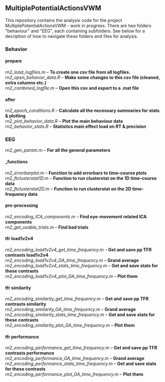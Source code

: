 ## MultiplePotentialActionsVWM

This repository contains the analysis code for the project MultiplePotentialActionsVWM - work in progress. There are two folders "behaviour" and "EEG", each containing subfolders. See below for a decription of how to navigate these folders and files for analysis.

### Behavior

#### prepare
_rn2_load_logfiles.m_ – **To create one csv file from all logfiles.** <br/>
_rn2_open_behavior_data.R_ – **Make some changes to this csv file (cleaned, extra columns etc.)** <br/>
_rn2_combined_logfile.m_ – **Open this csv and export to a .mat file** <br/>

#### after
_rn2_epoch_conditions.R_ – **Calculate all the necessary summaries for stats & plotting** <br/>
_rn2_plot_behavior_data.R_ – **Plot the main behaviour data** <br/>
_rn2_behavior_stats.R_ – **Statistics main effect load on RT & precision** <br/>

### EEG

_rn2_gen_param.m_ – **For all the general parameters** <br/>

#### _functions
_rn2_errorbarplot.m_ – **Function to add errorbars to time-course plots** <br/>
_rn2_ftclusterstat1D.m_ – **Function to run clusterstat on the 1D time-course data** <br/>
_rn2_ftclusterstat2D.m_ – **Function to run clusterstat on the 2D time-frequency data** <br/>

#### pre-processing
_rn2_encoding_ICA_components.m_ – **Find eye-movement related ICA components** <br/>
_rn2_get_usable_trials.m_ – **Find bad trials** <br/>

#### tfr load1v2v4
_rn2_encoding_load1v2v4_get_time_frequency.m_ – **Get and save pp TFR contrasts load1v2v4** <br/>
_rn2_encoding_load1v2v4_GA_time_frequency.m_ – **Grand average** <br/>
_rn2_encoding_load1v2v4_stats_time_frequency.m_ – **Get and save stats for these contrasts** <br/>
_rn2_encoding_load1v2v4_plot_GA_time_frequency.m_ – **Plot them** <br/>

#### tfr similarity
_rn2_encoding_similarity_get_time_frequency.m_ – **Get and save pp TFR contrasts similarity** <br/>
_rn2_encoding_similarity_GA_time_frequency.m_ – **Grand average** <br/>
_rn2_encoding_similarity_stats_time_frequency.m_ – **Get and save stats for these contrasts** <br/>
_rn2_encoding_similarity_plot_GA_time_frequency.m_ – **Plot them** <br/>

#### tfr performance
_rn2_encoding_performance_get_time_frequency.m_ – **Get and save pp TFR contrasts performance** <br/>
_rn2_encoding_performance_GA_time_frequency.m_ – **Grand average** <br/>
_rn2_encoding_performance_stats_time_frequency.m_ – **Get and save stats for these contrasts** <br/>
_rn2_encoding_performance_plot_GA_time_frequency.m_ – **Plot them** <br/>
